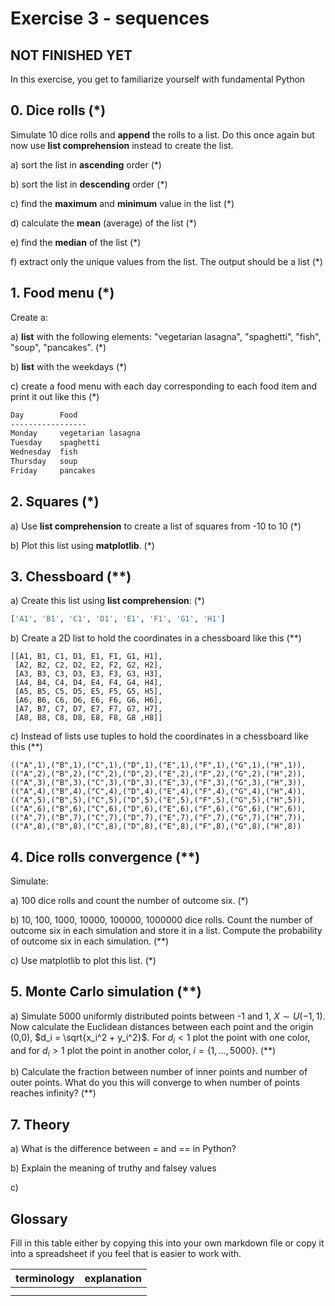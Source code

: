 # Exercise 3 - sequences

## NOT FINISHED YET

In this exercise, you get to familiarize yourself with fundamental Python

## 0. Dice rolls (\*)

Simulate 10 dice rolls and **append** the rolls to a list. Do this once again but now use **list comprehension** instead to create the list.

a) sort the list in **ascending** order (\*)

b) sort the list in **descending** order (\*)

c) find the **maximum** and **minimum** value in the list (\*)

d) calculate the **mean** (average) of the list (\*)

e) find the **median** of the list (\*)

f) extract only the unique values from the list. The output should be a list (\*)

## 1. Food menu (\*)

Create a:

a) **list** with the following elements: "vegetarian lasagna", "spaghetti", "fish", "soup", "pancakes". (\*)

b) **list** with the weekdays (\*)

c) create a food menu with each day corresponding to each food item and print it out like this (\*)

```bash
Day        Food
-----------------
Monday     vegetarian lasagna
Tuesday    spaghetti
Wednesday  fish
Thursday   soup
Friday     pancakes
```

## 2. Squares (\*)

a) Use **list comprehension** to create a list of squares from -10 to 10 (\*)

b) Plot this list using **matplotlib**. (\*)

## 3. Chessboard (\*\*)

a) Create this list using **list comprehension**: (\*)

```python
['A1', 'B1', 'C1', 'D1', 'E1', 'F1', 'G1', 'H1']
```

b) Create a 2D list to hold the coordinates in a chessboard like this (\*\*)

```
[[A1, B1, C1, D1, E1, F1, G1, H1],
 [A2, B2, C2, D2, E2, F2, G2, H2],
 [A3, B3, C3, D3, E3, F3, G3, H3],
 [A4, B4, C4, D4, E4, F4, G4, H4],
 [A5, B5, C5, D5, E5, F5, G5, H5],
 [A6, B6, C6, D6, E6, F6, G6, H6],
 [A7, B7, C7, D7, E7, F7, G7, H7],
 [A8, B8, C8, D8, E8, F8, G8 ,H8]]
```

c) Instead of lists use tuples to hold the coordinates in a chessboard like this (\*\*)

```
(("A",1),("B",1),("C",1),("D",1),("E",1),("F",1),("G",1),("H",1)),
(("A",2),("B",2),("C",2),("D",2),("E",2),("F",2),("G",2),("H",2)),
(("A",3),("B",3),("C",3),("D",3),("E",3),("F",3),("G",3),("H",3)),
(("A",4),("B",4),("C",4),("D",4),("E",4),("F",4),("G",4),("H",4)),
(("A",5),("B",5),("C",5),("D",5),("E",5),("F",5),("G",5),("H",5)),
(("A",6),("B",6),("C",6),("D",6),("E",6),("F",6),("G",6),("H",6)),
(("A",7),("B",7),("C",7),("D",7),("E",7),("F",7),("G",7),("H",7)),
(("A",8),("B",8),("C",8),("D",8),("E",8),("F",8),("G",8),("H",8))
```

## 4. Dice rolls convergence (\*\*)

Simulate:

a) 100 dice rolls and count the number of outcome six. (\*)

b) 10, 100, 1000, 10000, 100000, 1000000 dice rolls. Count the number of outcome six in each simulation and store it in a list. Compute the probability of outcome six in each simulation. (\*\*)

c) Use matplotlib to plot this list. (\*)

## 5. Monte Carlo simulation (\*\*)

a) Simulate 5000 uniformly distributed points between -1 and 1, $X\sim U(-1,1)$. Now calculate the Euclidean distances between each point and the origin (0,0), $d_i = \sqrt{x_i^2 + y_i^2}$. For $d_i < 1$ plot the point with one color, and for $d_i > 1$ plot the point in another color, $i = \{1,\ldots, 5000\}$. (\*\*)

b) Calculate the fraction between number of inner points and number of outer points. What do you this will converge to when number of points reaches infinity? (\*\*)

## 7. Theory

a) What is the difference between = and == in Python?

b) Explain the meaning of truthy and falsey values

c)

## Glossary

Fill in this table either by copying this into your own markdown file or copy it into a spreadsheet if you feel that is easier to work with.

| terminology | explanation |
| ----------- | ----------- |
|             |             |
|             |             |
